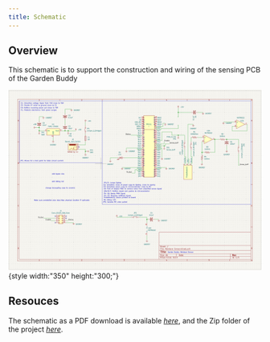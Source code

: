 ```yaml
---
title: Schematic
---
```


## Overview

This schematic is to support the construction and wiring of the sensing PCB of the Garden Buddy


![schematic](updatedmoistschem.png){style width:"350" height:"300;"}



## Resouces

The schematic as a PDF download is available [*here*](Moistschemv2.pdf), and the Zip folder of the project [*here*](Moisture%20Sensor-2025-10-31_161931.zip).
